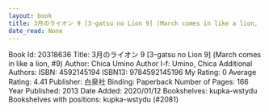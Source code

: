 ```yaml
---
layout: book
title: 3月のライオン 9 [3-gatsu no Lion 9] (March comes in like a lion,  no. 9)
date_read: None
---
```


Book Id: 20318636
Title: 3月のライオン 9 [3-gatsu no Lion 9] (March comes in like a lion, #9)
Author: Chica Umino
Author l-f: Umino, Chica
Additional Authors: 
ISBN: 4592145194
ISBN13: 9784592145196
My Rating: 0
Average Rating: 4.41
Publisher: 白泉社
Binding: Paperback
Number of Pages: 166
Year Published: 2013
Date Added: 2020/01/12
Bookshelves: kupka-wstydu
Bookshelves with positions: kupka-wstydu (#2081)

